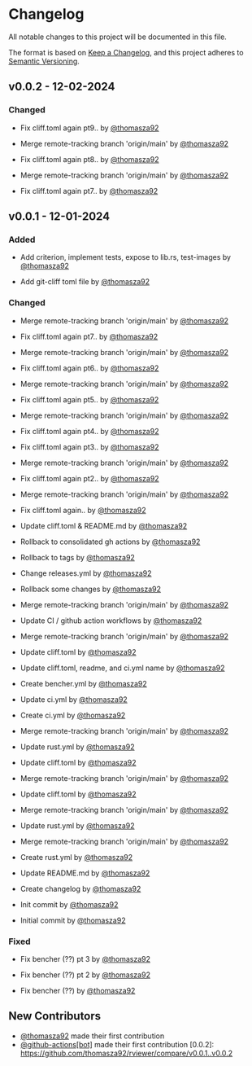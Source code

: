# Changelog

All notable changes to this project will be documented in this file.

The format is based on [Keep a Changelog](https://keepachangelog.com/en/1.0.0/),
and this project adheres to [Semantic Versioning](https://semver.org/spec/v2.0.0.html).

## v0.0.2 - 12-02-2024

### Changed
- Fix cliff.toml again pt9.. by [@thomasza92](https://github.com/thomasza92)

- Merge remote-tracking branch 'origin/main' by [@thomasza92](https://github.com/thomasza92)


- Fix cliff.toml again pt8.. by [@thomasza92](https://github.com/thomasza92)

- Merge remote-tracking branch 'origin/main' by [@thomasza92](https://github.com/thomasza92)


- Fix cliff.toml again pt7.. by [@thomasza92](https://github.com/thomasza92)


## v0.0.1 - 12-01-2024

### Added
- Add criterion, implement tests, expose to lib.rs, test-images by [@thomasza92](https://github.com/thomasza92)

- Add git-cliff toml file by [@thomasza92](https://github.com/thomasza92)


### Changed
- Merge remote-tracking branch 'origin/main' by [@thomasza92](https://github.com/thomasza92)


- Fix cliff.toml again pt7.. by [@thomasza92](https://github.com/thomasza92)

- Merge remote-tracking branch 'origin/main' by [@thomasza92](https://github.com/thomasza92)


- Fix cliff.toml again pt6.. by [@thomasza92](https://github.com/thomasza92)

- Merge remote-tracking branch 'origin/main' by [@thomasza92](https://github.com/thomasza92)


- Fix cliff.toml again pt5.. by [@thomasza92](https://github.com/thomasza92)

- Merge remote-tracking branch 'origin/main' by [@thomasza92](https://github.com/thomasza92)


- Fix cliff.toml again pt4.. by [@thomasza92](https://github.com/thomasza92)

- Fix cliff.toml again pt3.. by [@thomasza92](https://github.com/thomasza92)


- Merge remote-tracking branch 'origin/main' by [@thomasza92](https://github.com/thomasza92)


- Fix cliff.toml again pt2.. by [@thomasza92](https://github.com/thomasza92)

- Merge remote-tracking branch 'origin/main' by [@thomasza92](https://github.com/thomasza92)


- Fix cliff.toml again.. by [@thomasza92](https://github.com/thomasza92)

- Update cliff.toml & README.md by [@thomasza92](https://github.com/thomasza92)

- Rollback to consolidated gh actions by [@thomasza92](https://github.com/thomasza92)

- Rollback to tags by [@thomasza92](https://github.com/thomasza92)

- Change releases.yml by [@thomasza92](https://github.com/thomasza92)

- Rollback some changes by [@thomasza92](https://github.com/thomasza92)

- Merge remote-tracking branch 'origin/main' by [@thomasza92](https://github.com/thomasza92)


- Update CI / github action workflows by [@thomasza92](https://github.com/thomasza92)

- Merge remote-tracking branch 'origin/main' by [@thomasza92](https://github.com/thomasza92)


- Update cliff.toml by [@thomasza92](https://github.com/thomasza92)

- Update cliff.toml, readme, and ci.yml name by [@thomasza92](https://github.com/thomasza92)

- Create bencher.yml by [@thomasza92](https://github.com/thomasza92)

- Update ci.yml by [@thomasza92](https://github.com/thomasza92)

- Create ci.yml by [@thomasza92](https://github.com/thomasza92)


- Merge remote-tracking branch 'origin/main' by [@thomasza92](https://github.com/thomasza92)

- Update rust.yml by [@thomasza92](https://github.com/thomasza92)


- Update cliff.toml by [@thomasza92](https://github.com/thomasza92)

- Merge remote-tracking branch 'origin/main' by [@thomasza92](https://github.com/thomasza92)


- Update cliff.toml by [@thomasza92](https://github.com/thomasza92)

- Merge remote-tracking branch 'origin/main' by [@thomasza92](https://github.com/thomasza92)


- Update rust.yml by [@thomasza92](https://github.com/thomasza92)

- Merge remote-tracking branch 'origin/main' by [@thomasza92](https://github.com/thomasza92)

- Create rust.yml by [@thomasza92](https://github.com/thomasza92)

- Update README.md by [@thomasza92](https://github.com/thomasza92)

- Create changelog by [@thomasza92](https://github.com/thomasza92)

- Init commit by [@thomasza92](https://github.com/thomasza92)

- Initial commit by [@thomasza92](https://github.com/thomasza92)


### Fixed
- Fix bencher (??) pt 3 by [@thomasza92](https://github.com/thomasza92)

- Fix bencher (??) pt 2 by [@thomasza92](https://github.com/thomasza92)

- Fix bencher (??) by [@thomasza92](https://github.com/thomasza92)


## New Contributors
* [@thomasza92](https://github.com/thomasza92) made their first contribution
* [@github-actions[bot]](https://github.com/github-actions[bot]) made their first contribution
[0.0.2]: https://github.com/thomasza92/rviewer/compare/v0.0.1..v0.0.2

<!-- generated by git-cliff -->
